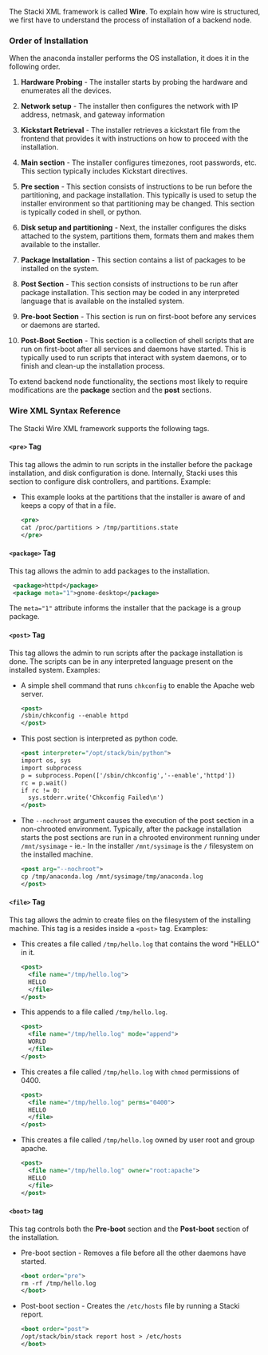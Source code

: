 The Stacki XML framework is called **Wire**. To explain how wire
is structured, we first have to understand the process of
installation of a backend node.

### Order of Installation
When the anaconda installer performs the OS installation, it does
it in the following order.

1.  **Hardware Probing** - The installer starts by probing the
    hardware and enumerates all the devices.

1.  **Network setup**  - The installer then configures the network with
    IP address, netmask, and gateway information

1.  **Kickstart Retrieval** - The installer retrieves a kickstart file
    from the frontend that provides it with instructions on how
    to proceed with the installation.

1.  **Main section** - The installer configures timezones, root
    passwords, etc. This section typically includes Kickstart directives.

1.  **Pre section** - This section consists of instructions to be run
    before the partitioning, and package installation. This
    typically is used to setup the installer environment so that
    partitioning may be changed. This section is typically coded
    in shell, or python.

1.  **Disk setup and partitioning** - Next, the installer configures the
    disks attached to the system, partitions them, formats them
    and makes them available to the installer.

1.  **Package Installation** - This section contains a list of
    packages to be installed on the system.

1.  **Post Section** - This section consists of instructions to be
    run after package installation. This section may be coded in
    any interpreted language that is available on the installed
    system.

1.  **Pre-boot Section** - This section is run on first-boot
    before any services or daemons are started.

1. **Post-Boot Section** - This section is a collection of shell
    scripts that are run on first-boot after all services and
    daemons have started. This is typically used to run scripts
    that interact with system daemons, or to finish and clean-up
    the installation process.

To extend backend node functionality, the sections most likely to
require modifications are the **package** section and the **post**
sections.

### Wire XML Syntax Reference

The Stacki Wire XML framework supports the following tags.

#### `<pre>` Tag

This tag allows the admin to run scripts in the
installer before the package installation, and disk
configuration is done. Internally, Stacki uses this section
to configure disk controllers, and partitions.
Example:

* This example looks at the partitions that the installer is
  aware of and keeps a copy of that in a file.

  ```xml
  <pre>
  cat /proc/partitions > /tmp/partitions.state
  </pre>
  ```

#### `<package>` Tag

This tag allows the admin to add packages to
the installation.

```xml
 <package>httpd</package>
 <package meta="1">gnome-desktop</package>
 ```

The `meta="1"` attribute informs the installer that the
package is a group package. 

#### `<post>` Tag

This tag allows the admin to run scripts after
the package installation is done. The scripts can be in any
interpreted language present on the installed system.
Examples:

* A simple shell command that runs `chkconfig` to enable the
  Apache web server.

  ```xml
  <post>
  /sbin/chkconfig --enable httpd
  </post>
  ```

* This post section is interpreted as
  python code.

  ```xml
  <post interpreter="/opt/stack/bin/python">
  import os, sys
  import subprocess
  p = subprocess.Popen(['/sbin/chkconfig','--enable','httpd'])
  rc = p.wait()
  if rc != 0:
  	sys.stderr.write('Chkconfig Failed\n')
  </post>
  ```

* The `--nochroot` argument causes the execution of the post
  section in a non-chrooted environment. Typically, after the
  package installation starts the post sections are run in a
  chrooted environment running under `/mnt/sysimage` - ie.-
  In the installer `/mnt/sysimage` is the `/` filesystem on
  the installed machine.

  ```xml
  <post arg="--nochroot">
  cp /tmp/anaconda.log /mnt/sysimage/tmp/anaconda.log
  </post>
  ```

#### `<file>` Tag

This tag allows the admin to create files on
the filesystem of the installing machine. This tag is a
resides inside a `<post>` tag.
Examples:

* This creates a file called `/tmp/hello.log` that contains
  the word "HELLO" in it.
  ```xml
  <post>
  	<file name="/tmp/hello.log">
    HELLO
    </file>
  </post>
  ```

* This appends to a file called `/tmp/hello.log`.

  ```xml
  <post>
    <file name="/tmp/hello.log" mode="append">
    WORLD
    </file>
  </post>
  ```

* This creates a file called `/tmp/hello.log` with
  `chmod` permissions of 0400.

  ```xml
  <post>
    <file name="/tmp/hello.log" perms="0400">
    HELLO
    </file>
  </post>
  ```

* This creates a file called `/tmp/hello.log` owned by user
  root and group apache.

  ```xml
  <post>
    <file name="/tmp/hello.log" owner="root:apache">
    HELLO
    </file>
  </post>
  ```

#### `<boot>` tag

This tag controls both the **Pre-boot** section and the
**Post-boot** section of the installation.

* Pre-boot section - Removes a file before all the other daemons
  have started.
  ```xml
  <boot order="pre">
  rm -rf /tmp/hello.log
  </boot>
  ```

* Post-boot section - Creates the `/etc/hosts` file by running a
  Stacki report.
  ```xml
  <boot order="post">
  /opt/stack/bin/stack report host > /etc/hosts
  </boot>
  ```
